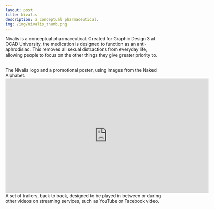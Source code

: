```yaml
---
layout: post
title: Nivalis
description: a conceptual pharmaceutical.
img: /img/nivalis_thumb.png
---
```


Nivalis is a conceptual pharmaceutical. Created for Graphic Design 3 at OCAD University, the medication is designed to function as an anti-aphrodisiac. This removes all sexual distractions from everyday life, allowing people to focus on the other things they give greater priority to.


<div class="img">
	<img class="col three" src="{{ site.baseurl }}/img/nivalis.png" alt="" title="nivalis logo"/>
	<img class="colthree" src="{{ site.baseurl }}/img/nivalis_poster.jpg" alt="" title="promotional poster"/>
</div>
<div class="col three caption">
	The Nivalis logo and a promotional poster, using images from the Naked Alphabet.
</div>
<div class="video">
	<iframe src="https://player.vimeo.com/video/152478049" width="640" height="360" frameborder="0" webkitallowfullscreen mozallowfullscreen allowfullscreen></iframe>
</div>
<div class="col three caption">
	A set of trailers, back to back, designed to be played in between or during other videos on streaming services, such as YouTube or Facebook video. 
</div>
